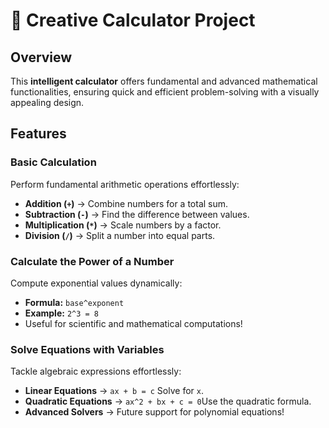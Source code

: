 # 🧮 **Creative Calculator Project**

## **Overview**
This **intelligent calculator** offers fundamental and advanced mathematical functionalities, ensuring quick and efficient problem-solving with a visually appealing design.

## **Features**

### Basic Calculation  
Perform fundamental arithmetic operations effortlessly:  
- **Addition (`+`)** → Combine numbers for a total sum.  
- **Subtraction (`-`)** → Find the difference between values.  
- **Multiplication (`*`)** → Scale numbers by a factor.  
- **Division (`/`)** → Split a number into equal parts.

### Calculate the Power of a Number  
Compute exponential values dynamically:  
- **Formula:** `base^exponent`  
- **Example:** `2^3 = 8`  
- Useful for scientific and mathematical computations!

### Solve Equations with Variables 
Tackle algebraic expressions effortlessly:  
- **Linear Equations** → `ax + b = c` Solve for `x`.  
- **Quadratic Equations** → `ax^2 + bx + c = 0`Use the quadratic formula.  
- **Advanced Solvers** → Future support for polynomial equations!
